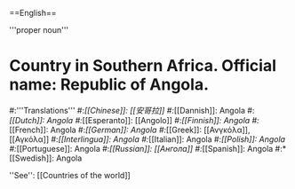 ==English==

'''proper noun'''

# Country in Southern Africa. Official name: Republic of Angola.
#:'''Translations'''
#:*[[Chinese]]: [[安哥拉]]
#:*[[Dannish]]: Angola
#:*[[Dutch]]: Angola
#:*[[Esperanto]]: [[Angolo]]
#:*[[Finnish]]: Angola
#:*[[French]]: Angola
#:*[[German]]: Angola
#:*[[Greek]]: [[Ανγκόλα]], [[Αγκόλα]]
#:*[[Interlingua]]: Angola
#:*[[Italian]]: Angola
#:*[[Polish]]: Angola
#:*[[Portuguese]]: Angola
#:*[[Russian]]: [[Ангола]]
#:*[[Spanish]]: Angola
#:*[[Swedish]]: Angola

''See'': [[Countries of the world]]